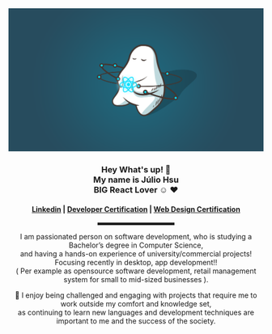 <div align="center">
  <img src="./react.png" alt="React's Header">

  <br>
  
<h3>Hey What's up! 👋  <br> My name is Júlio Hsu<br> BIG React Lover ☺️ ❤️ </h3>

<h4> <a href=" www.linkedin.com/in/juliohsu">Linkedin</a> | <a href="https://www.freecodecamp.org/certification/fcc8e49eb0b-acd7-4eeb-b089-40a1da44ec77/javascript-algorithms-and-data-structures">Developer Certification</a> | <a href="https://www.freecodecamp.org/certification/fcc8e49eb0b-acd7-4eeb-b089-40a1da44ec77/responsive-web-design">Web Design Certification</a></h4>

<hr width="30%" style="height:5px;">


I am passionated person on software development, who is studying a Bachelor’s degree in Computer Science,<br>
and having a hands-on experience of university/commercial projects! Focusing recently in desktop, app development!! <br>
  ( Per example as opensource software development, retail management system for small to mid-sized businesses ).<br>
  
  
🥰  I enjoy being challenged and engaging with projects that require me to work outside my comfort and knowledge set, <br>
as continuing to learn new languages  and development techniques are important to me and the success of the society. <br>
